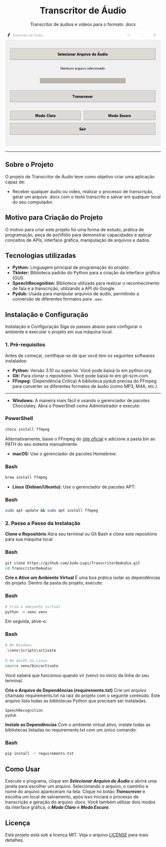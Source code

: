 <div align="center">

<h1>Transcritor de Áudio</h1>

Transcritor de áudios e vídeos para o formato .docx

<img src="/Animação.gif" />

</div>

---

## Sobre o Projeto

O projeto de Transcritor de Áudio teve como objetivo criar uma aplicação capaz de: 
- Receber qualquer áudio ou vídeo, realizar o processo de transcrição, gerar um arquivo .docx com o texto transcrito e salvar em qualquer local do seu computador. 

## Motivo para Criação do Projeto

O motivo para criar este projeto foi uma forma de estudo, prática de programação, peça de portifólio para demonstrar capacidades e aplicar conceitos de APIs, interface gráfica, manipulação de arquivos e dados.

## Tecnologias utilizadas

- **Python:** Linguagem principal de programação do projeto.
- **Tkinter:** Biblioteca padrão do Python para a criação da interface gráfica (GUI).
- **SpeechRecognition:** Biblioteca utilizada para realizar o reconhecimento de fala e a transcrição, utilizando a API do Google.
- **Pydub:** Usada para manipular arquivos de áudio, permitindo a conversão de diferentes formatos para `.wav`.

## Instalação e Configuração

Instalação e Configuração
Siga os passos abaixo para configurar o ambiente e executar o projeto em sua máquina local.

### 1. Pré-requisitos
Antes de começar, certifique-se de que você tem os seguintes softwares instalados:

- **Python:** Versão 3.10 ou superior. Você pode baixá-lo em python.org.
- **Git:** Para clonar o repositório. Você pode baixá-lo em git-scm.com.
- **FFmpeg:** (Dependência Crítica) A biblioteca pydub precisa do FFmpeg para converter os diferentes formatos de áudio (como MP3, M4A, etc.).

---

- **Windows:**
    A maneira mais fácil é usando o gerenciador de pacotes Chocolatey. Abra o PowerShell como Administrador e execute:
### PowerShell
```powershell
choco install ffmpeg
```
Alternativamente, baixe o FFmpeg do [site oficial](https://ffmpeg.org/download.html) e adicione a pasta bin ao PATH do seu sistema manualmente.

- **macOS:**
    Use o gerenciador de pacotes Homebrew:
### Bash
```bash
brew install ffmpeg
```

- **Linux (Debian/Ubuntu):**
    Use o gerenciador de pacotes APT:

### Bash
```bash
sudo apt update && sudo apt install ffmpeg
```


### 2. Passo a Passo da Instalação

**Clone o Repositório**
Abra seu terminal ou Git Bash e clone este repositório para sua máquina local.

### Bash
```bash
git clone https://github.com/Jodo-Lupi/TranscritorDeAudio.git
cd TranscritorDeAudio
```

**Crie e Ative um Ambiente Virtual**
É uma boa prática isolar as dependências do projeto. Dentro da pasta do projeto, execute:

### Bash
```bash
# Cria o ambiente virtual
python -m venv venv
```
Em seguida, ative-o:

### Bash
```bash
# No Windows
.\venv\Scripts\activate

# No macOS ou Linux
source venv/bin/activate
```
Você saberá que funcionou quando vir (venv) no início da linha do seu terminal.

**Crie o Arquivo de Dependências (requirements.txt)**
Crie um arquivo chamado requirements.txt na raiz do projeto com o seguinte conteúdo. Este arquivo lista todas as bibliotecas Python que precisam ser instaladas.

```
SpeechRecognition
pydub
```

**Instale as Dependências**
Com o ambiente virtual ativo, instale todas as bibliotecas listadas no requirements.txt com um único comando:

### Bash
```bash
pip install -r requirements.txt
```

## Como Usar

Execute o programa, clique em ***Selecionar Arquivo de Áudio*** e abrirá uma janela para escolher um arquivo. Selecionando o arquivo, o caminho e nome do arquivo apareceram na tela. Clique no botão ***Transcrever*** e escolha um local de salvamento, após isso iniciará o processo de transcrição e geração do arquivo .docx. 
Você também utilizar dois modos da interface gráfica, o ***Modo Claro*** e ***Modo Escuro***.

## Licença

Este projeto está sob a licença MIT. Veja o arquivo [LICENSE](/LICENSE) para mais detalhes.
